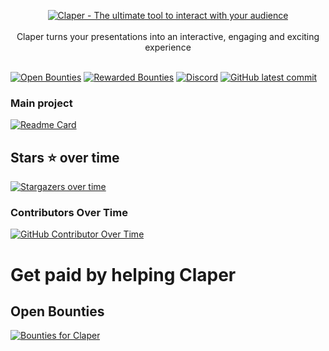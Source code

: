 <p align="center">
  <a href="https://capgo.app/"><img src='https://github.com/ClaperCo/Claper/raw/main/priv/static/images/logo.png' alt='Claper - The ultimate tool to interact with your audience'/></a>
  <br/><br/>
  Claper turns your presentations into an interactive, engaging and exciting experience
  <br /><br />
</p>

[![Open Bounties](https://img.shields.io/endpoint?url=https%3A%2F%2Fconsole.algora.io%2Fapi%2Fshields%2FClaperCo%2Fbounties%3Fstatus%3Dopen)](https://console.algora.io/org/ClaperCo/bounties?status=open)
[![Rewarded Bounties](https://img.shields.io/endpoint?url=https%3A%2F%2Fconsole.algora.io%2Fapi%2Fshields%2FClaperCo%2Fbounties%3Fstatus%3Dcompleted)](https://console.algora.io/org/ClaperCo/bounties?status=completed)
[![Discord](https://badgen.net/badge/icon/discord/536af6?icon=discord&label)](https://discord.gg/M7ejVaC9gA)
[![GitHub latest commit](https://badgen.net/github/last-commit/ClaperCo/claper/main)](https://GitHub.com/ClaperCo/claper/commit/)


### Main project
[![Readme Card](https://github-readme-stats.vercel.app/api/pin/?username=ClaperCo&theme=blue-purple&repo=claper)](https://github.com/ClaperCo/claper)

## Stars ⭐️ over time

[![Stargazers over time](https://starchart.cc/Claperco/claper.svg)](https://starchart.cc/ClaperCo/claper)

### Contributors Over Time
[![GitHub Contributor Over Time](https://contributor-overtime-api.git-contributor.com/contributors-svg?chart=contributorOverTime&repo=ClaperCo/claper)](https://git-contributor.com?chart=contributorOverTime&repo=ClaperCo/claper)

# Get paid by helping Claper

## Open Bounties
<a href="https://console.algora.io/org/ClaperCo/bounties?status=open">
  <picture>
    <source media="(prefers-color-scheme: dark)" srcset="https://console.algora.io/api/og/ClaperCo/bounties.png?p=0&status=open&theme=dark">
    <img alt="Bounties for Claper" src="https://console.algora.io/api/og/ClaperCo/bounties.png?p=0&status=open&theme=light">
  </picture>
</a>
